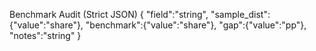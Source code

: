 Benchmark Audit (Strict JSON)
{
  "field":"string",
  "sample_dist":{"value":"share"},
  "benchmark":{"value":"share"},
  "gap":{"value":"pp"},
  "notes":"string"
}
